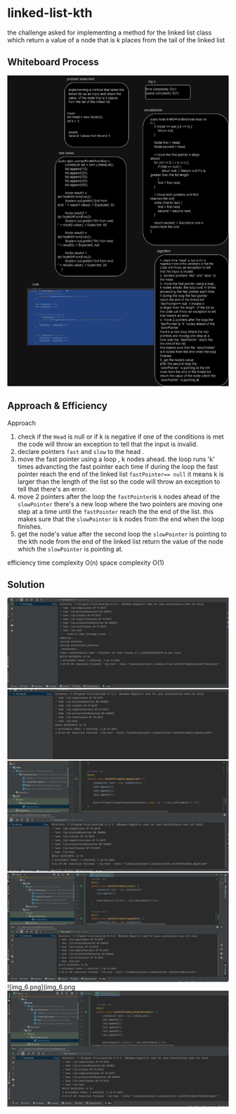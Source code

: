 # linked-list-kth
the challenge asked for implementing a method for the linked list class which return a value of a node 
that is k places from the tail of the linked list 

## Whiteboard Process
![cc7.drawio.png](cc7.drawio.png)


## Approach & Efficiency
Approach 
1. check if the `Head` is null or if k is negative if one of the conditions is met the 
code will throw an exception to tell that the input is invalid.
2. declare pointers `fast` and `slow` to the head .
3. move the fast pointer using a loop , k nodes ahead. the loop runs 'k' times advancting the fast pointer each time
if during the loop the fast pointer reach the end of the linked list `fastPointer== null` it means k 
is larger than the length  of the list so the code will throw an exception to tell that there's an error.
4. move 2 pointers after the loop the `fastPointer`is `k` nodes ahead of the `slowPointer` 
there's a new loop where the two pointers are moving one step at a time until the `fastPointer` reach the the end of the list.
this makes sure that the `slowPointer` is k nodes from the end when the loop finishes.
5. get the node's value
after the second loop the `slowPointer` is pointing to the kth node from the end of the linked list return the value of the node which the `slowPointer` is pointing at.
 
efficiency 
time complexity O(n)
space complexity O(1)
## Solution
![img_2.png](img_2.png)
![img_3.png](img_3.png)
![img_4.png](img_4.png)
![img_5.png](img_5.png)
![img_6.png](img_6.png
![img_7.png](img_7.png)

